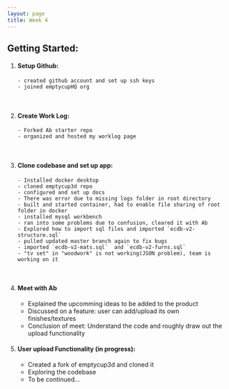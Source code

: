 ```yaml
---
layout: page
title: Week 4
---
```


## Getting Started:

1.  #### Setup Github:
        - created github account and set up ssh keys
        - joined emptycupHQ org
    <br>
2.  #### Create Work Log:
        - Forked Ab starter repo
        - organized and hosted my worklog page
    <br>
3.  #### Clone codebase and set up app:
        - Installed docker desktop
        - cloned emptycup3d repo
        - configured and set up docs
        - There was error due to missing logs folder in root directory
        - built and started container, had to enable file sharing of root folder in docker
        - installed mysql workbench
        - ran into some problems due to confusion, cleared it with Ab
        - Explored how to import sql files and imported `ecdb-v2-structure.sql`
        - pulled updated master branch again to fix bugs
        - imported `ecdb-v2-mats.sql`  and `ecdb-v2-furns.sql`
        - "tv set" in "woodwork" is not working(JSON problem), team is working on it
    <br>
4.  #### Meet with Ab

    - Explained the upcomming ideas to be added to the product
    - Discussed on a feature: user can add/upload its own finishes/textures
    - Conclusion of meet: Understand the code and roughly draw out the upload functionality

5.  #### User upload Functionality (in progress):
    - Created a fork of emptycup3d and cloned it
    - Exploring the codebase
    - To be continued...
